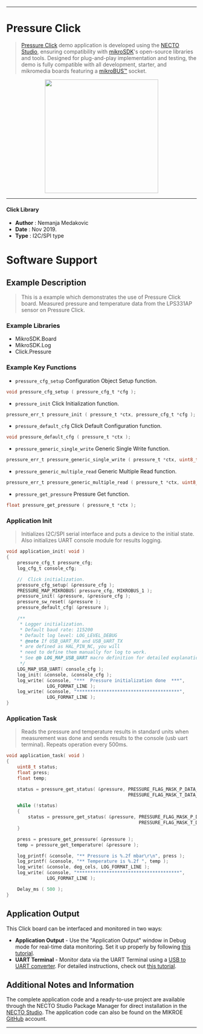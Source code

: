 
---
# Pressure Click

> [Pressure Click](https://www.mikroe.com/?pid_product=MIKROE-1422) demo application is developed using
the [NECTO Studio](https://www.mikroe.com/necto), ensuring compatibility with [mikroSDK](https://www.mikroe.com/mikrosdk)'s
open-source libraries and tools. Designed for plug-and-play implementation and testing, the demo is fully compatible with
all development, starter, and mikromedia boards featuring a [mikroBUS&trade;](https://www.mikroe.com/mikrobus) socket.

<p align="center">
  <img src="https://www.mikroe.com/?pid_product=MIKROE-1422&image=1" height=300px>
</p>

---

#### Click Library

- **Author**        : Nemanja Medakovic
- **Date**          : Nov 2019.
- **Type**          : I2C/SPI type

# Software Support

## Example Description

>
> This is a example which demonstrates the use of Pressure Click board.
> Measured pressure and temperature data from the LPS331AP sensor on Pressure Click.
>

### Example Libraries

- MikroSDK.Board
- MikroSDK.Log
- Click.Pressure

### Example Key Functions

- `pressure_cfg_setup` Configuration Object Setup function. 
```c
void pressure_cfg_setup ( pressure_cfg_t *cfg );
```

- `pressure_init` Click Initialization function. 
```c
pressure_err_t pressure_init ( pressure_t *ctx, pressure_cfg_t *cfg );
```

- `pressure_default_cfg` Click Default Configuration function. 
```c
void pressure_default_cfg ( pressure_t *ctx );
```

- `pressure_generic_single_write` Generic Single Write function. 
```c
pressure_err_t pressure_generic_single_write ( pressure_t *ctx, uint8_t reg_addr, uint8_t data_in );
```

- `pressure_generic_multiple_read` Generic Multiple Read function. 
```c
pressure_err_t pressure_generic_multiple_read ( pressure_t *ctx, uint8_t reg_addr, uint8_t *data_out, uint8_t n_data );
```

- `pressure_get_pressure` Pressure Get function. 
```c
float pressure_get_pressure ( pressure_t *ctx );
```

### Application Init

>
> Initializes I2C/SPI serial interface and puts a device to the initial state.
> Also initializes UART console module for results logging.
>

```c
void application_init( void )
{
    pressure_cfg_t pressure_cfg;
    log_cfg_t console_cfg;

    //  Click initialization.
    pressure_cfg_setup( &pressure_cfg );
    PRESSURE_MAP_MIKROBUS( pressure_cfg, MIKROBUS_1 );
    pressure_init( &pressure, &pressure_cfg );
    pressure_sw_reset( &pressure );
    pressure_default_cfg( &pressure );

    /** 
     * Logger initialization.
     * Default baud rate: 115200
     * Default log level: LOG_LEVEL_DEBUG
     * @note If USB_UART_RX and USB_UART_TX 
     * are defined as HAL_PIN_NC, you will 
     * need to define them manually for log to work. 
     * See @b LOG_MAP_USB_UART macro definition for detailed explanation.
     */
    LOG_MAP_USB_UART( console_cfg );
    log_init( &console, &console_cfg );
    log_write( &console, "***  Pressure initialization done  ***",
               LOG_FORMAT_LINE );
    log_write( &console, "**************************************",
               LOG_FORMAT_LINE );
}
```

### Application Task

>
> Reads the pressure and temperature results in standard units when
> measurement was done and sends results to the console (usb uart terminal).
> Repeats operation every 500ms.
>

```c
void application_task( void )
{
    uint8_t status;
    float press;
    float temp;

    status = pressure_get_status( &pressure, PRESSURE_FLAG_MASK_P_DATA_RDY |
                                             PRESSURE_FLAG_MASK_T_DATA_RDY );

    while (!status)
    {
        status = pressure_get_status( &pressure, PRESSURE_FLAG_MASK_P_DATA_RDY |
                                                 PRESSURE_FLAG_MASK_T_DATA_RDY );
    }

    press = pressure_get_pressure( &pressure );
    temp = pressure_get_temperature( &pressure );

    log_printf( &console, "** Pressure is %.2f mbar\r\n", press );
    log_printf( &console, "** Temperature is %.2f ", temp );
    log_write( &console, deg_cels, LOG_FORMAT_LINE );
    log_write( &console, "**************************************",
               LOG_FORMAT_LINE );

    Delay_ms ( 500 );
}
```

## Application Output

This Click board can be interfaced and monitored in two ways:
- **Application Output** - Use the "Application Output" window in Debug mode for real-time data monitoring.
Set it up properly by following [this tutorial](https://www.youtube.com/watch?v=ta5yyk1Woy4).
- **UART Terminal** - Monitor data via the UART Terminal using
a [USB to UART converter](https://www.mikroe.com/click/interface/usb?interface*=uart,uart). For detailed instructions,
check out [this tutorial](https://help.mikroe.com/necto/v2/Getting%20Started/Tools/UARTTerminalTool).

## Additional Notes and Information

The complete application code and a ready-to-use project are available through the NECTO Studio Package Manager for 
direct installation in the [NECTO Studio](https://www.mikroe.com/necto). The application code can also be found on
the MIKROE [GitHub](https://github.com/MikroElektronika/mikrosdk_click_v2) account.

---
